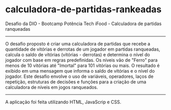 # calculadora-de-partidas-rankeadas

Desafio da DIO - Bootcamp Potência Tech iFood - Calculadora de partidas ranqueadas
___

O desafio proposto é criar uma calculadora de partidas que recebe a quantidade de vitórias e derrotas de um jogador em partidas ranqueadas, calcula o saldo de vitórias (vitórias - derrotas) e determina o nível do jogador com base em regras predefinidas. Os níveis vão de "Ferro" para menos de 10 vitórias até "Imortal" para 101 vitórias ou mais. O resultado é exibido em uma mensagem que informa o saldo de vitórias e o nível do jogador. Este desafio envolve o uso de variáveis, operadores, laços de repetição, estruturas de decisões e funções para a criação de uma calculadora de níveis em jogos ranqueados.

_____

A aplicação foi feita utilizando HTML, JavaScrip e CSS.